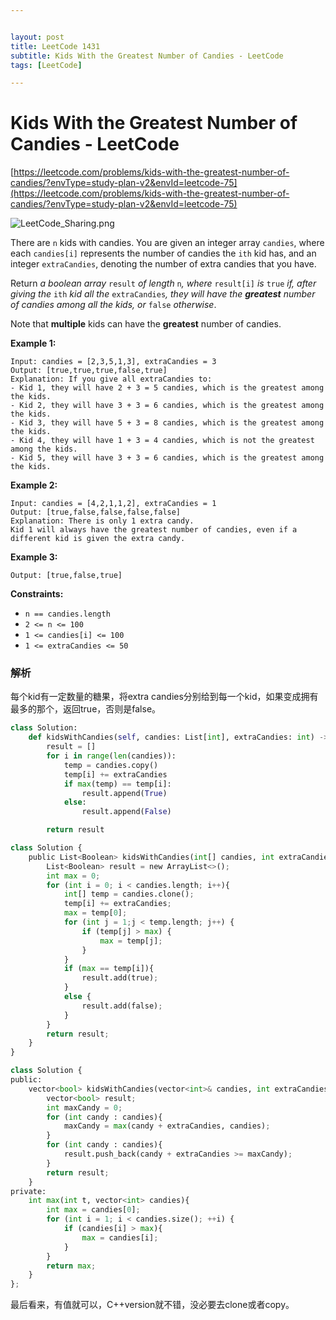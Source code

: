 ```yaml
---


layout: post
title: LeetCode 1431
subtitle: Kids With the Greatest Number of Candies - LeetCode
tags: [LeetCode]

---
```


<head>
    <script src="https://cdn.mathjax.org/mathjax/latest/MathJax.js?config=TeX-AMS-MML_HTMLorMML" type="text/javascript"></script>
    <script type="text/x-mathjax-config">
        MathJax.Hub.Config({
            tex2jax: {
            skipTags: ['script', 'noscript', 'style', 'textarea', 'pre'],
            inlineMath: [['$','$']]
            }
        });
    </script>
</head>


# Kids With the Greatest Number of Candies - LeetCode

[https://leetcode.com/problems/kids-with-the-greatest-number-of-candies/?envType=study-plan-v2&envId=leetcode-75](https://leetcode.com/problems/kids-with-the-greatest-number-of-candies/?envType=study-plan-v2&envId=leetcode-75)

![LeetCode_Sharing.png](Kids%20With%20the%20Greatest%20Number%20of%20Candies%20-%20LeetCod%20c1598ee873764d5aa348f0fa53ac95ad/LeetCode_Sharing.png)

There are `n` kids with candies. You are given an integer array `candies`, where each `candies[i]` represents the number of candies the `ith` kid has, and an integer `extraCandies`, denoting the number of extra candies that you have.

Return *a boolean array* `result` *of length* `n`*, where* `result[i]` *is* `true` *if, after giving the* `ith` *kid all the* `extraCandies`*, they will have the **greatest** number of candies among all the kids, or* `false` *otherwise*.

Note that **multiple** kids can have the **greatest** number of candies.

**Example 1:**

```
Input: candies = [2,3,5,1,3], extraCandies = 3
Output: [true,true,true,false,true]
Explanation: If you give all extraCandies to:
- Kid 1, they will have 2 + 3 = 5 candies, which is the greatest among the kids.
- Kid 2, they will have 3 + 3 = 6 candies, which is the greatest among the kids.
- Kid 3, they will have 5 + 3 = 8 candies, which is the greatest among the kids.
- Kid 4, they will have 1 + 3 = 4 candies, which is not the greatest among the kids.
- Kid 5, they will have 3 + 3 = 6 candies, which is the greatest among the kids.

```

**Example 2:**

```
Input: candies = [4,2,1,1,2], extraCandies = 1
Output: [true,false,false,false,false]
Explanation: There is only 1 extra candy.
Kid 1 will always have the greatest number of candies, even if a different kid is given the extra candy.

```

**Example 3:**

```
Output: [true,false,true]

```

**Constraints:**

- `n == candies.length`
- `2 <= n <= 100`
- `1 <= candies[i] <= 100`
- `1 <= extraCandies <= 50`

### 解析

每个kid有一定数量的糖果，将extra candies分别给到每一个kid，如果变成拥有最多的那个，返回true，否则是false。

```python
class Solution:
    def kidsWithCandies(self, candies: List[int], extraCandies: int) -> List[bool]:
        result = []
        for i in range(len(candies)):
            temp = candies.copy()
            temp[i] += extraCandies
            if max(temp) == temp[i]:
                result.append(True)
            else:
                result.append(False)

        return result
```

```python
class Solution {
    public List<Boolean> kidsWithCandies(int[] candies, int extraCandies) {
        List<Boolean> result = new ArrayList<>();
        int max = 0;
        for (int i = 0; i < candies.length; i++){
            int[] temp = candies.clone();
            temp[i] += extraCandies;
            max = temp[0];
            for (int j = 1;j < temp.length; j++) {
                if (temp[j] > max) {
                    max = temp[j];
                }
            }
            if (max == temp[i]){
                result.add(true);
            }
            else {
                result.add(false);
            }
        }
        return result;
    }
}
```

```python
class Solution {
public:
    vector<bool> kidsWithCandies(vector<int>& candies, int extraCandies) {
        vector<bool> result;
        int maxCandy = 0;
        for (int candy : candies){
            maxCandy = max(candy + extraCandies, candies);
        }
        for (int candy : candies){
            result.push_back(candy + extraCandies >= maxCandy);
        }
        return result;
    }
private:
    int max(int t, vector<int> candies){
        int max = candies[0];
        for (int i = 1; i < candies.size(); ++i) {
            if (candies[i] > max){
                max = candies[i];
            }
        }
        return max;
    }
};
```

最后看来，有值就可以，C++version就不错，没必要去clone或者copy。